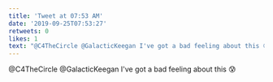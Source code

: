 ```yaml
---
title: 'Tweet at 07:53 AM'
date: '2019-09-25T07:53:27'
retweets: 0
likes: 1
text: "@C4TheCircle @GalacticKeegan I've got a bad feeling about this 😰"
---
```

@C4TheCircle @GalacticKeegan I've got a bad feeling about this 😰